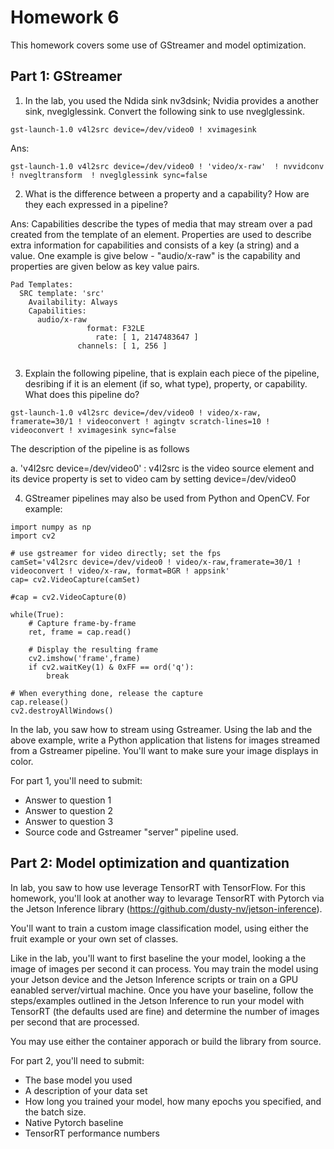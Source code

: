 # Homework 6

This homework covers some use of GStreamer and model optimization.  

## Part 1: GStreamer

1. In the lab, you used the Ndida sink nv3dsink; Nvidia provides a another sink, nveglglessink.  Convert the following sink to use nveglglessink.
```
gst-launch-1.0 v4l2src device=/dev/video0 ! xvimagesink
```
Ans:

```
gst-launch-1.0 v4l2src device=/dev/video0 ! 'video/x-raw'  ! nvvidconv ! nvegltransform  ! nveglglessink sync=false
```

2. What is the difference between a property and a capability?  How are they each expressed in a pipeline?

Ans:  Capabilities describe the types of media that may stream over a pad created from the template of an element. Properties are used to describe extra information for capabilities and consists of a key (a string) and a value. One example is give below - "audio/x-raw" is the capability and properties are given below as key value pairs.

```
Pad Templates:
  SRC template: 'src'
    Availability: Always
    Capabilities:
      audio/x-raw
                 format: F32LE
                   rate: [ 1, 2147483647 ]
               channels: [ 1, 256 ]


```


3. Explain the following pipeline, that is explain each piece of the pipeline, desribing if it is an element (if so, what type), property, or capability.  What does this pipeline do?

```
gst-launch-1.0 v4l2src device=/dev/video0 ! video/x-raw, framerate=30/1 ! videoconvert ! agingtv scratch-lines=10 ! videoconvert ! xvimagesink sync=false
```

The description of the pipeline is as follows

a. 'v4l2src device=/dev/video0' : v4l2src is the video source element and its device property is set to video cam by setting device=/dev/video0

4. GStreamer pipelines may also be used from Python and OpenCV.  For example:
```
import numpy as np
import cv2

# use gstreamer for video directly; set the fps
camSet='v4l2src device=/dev/video0 ! video/x-raw,framerate=30/1 ! videoconvert ! video/x-raw, format=BGR ! appsink'
cap= cv2.VideoCapture(camSet)

#cap = cv2.VideoCapture(0)

while(True):
    # Capture frame-by-frame
    ret, frame = cap.read()

    # Display the resulting frame
    cv2.imshow('frame',frame)
    if cv2.waitKey(1) & 0xFF == ord('q'):
        break

# When everything done, release the capture
cap.release()
cv2.destroyAllWindows()
```
In the lab, you saw how to stream using Gstreamer.  Using the lab and the above example, write a Python application that listens for images streamed from a Gstreamer pipeline.  You'll want to make sure your image displays in color.

For part 1, you'll need to submit:
- Answer to question 1
- Answer to question 2
- Answer to question 3
- Source code and Gstreamer "server" pipeline used.


## Part 2: Model optimization and quantization

In lab, you saw to how use leverage TensorRT with TensorFlow.  For this homework, you'll look at another way to levarage TensorRT with Pytorch via the Jetson Inference library (https://github.com/dusty-nv/jetson-inference).

You'll want to train a custom image classification model, using either the fruit example or your own set of classes.

Like in the lab, you'll want to first baseline the your model, looking a the image of images per second it can process.  You may train the model using your Jetson device and the Jetson Inference scripts or train on a GPU eanabled server/virtual machine.  Once you have your baseline, follow the steps/examples outlined in the Jetson Inference to run your model with TensorRT (the defaults used are fine) and determine the number of images per second that are processed.

You may use either the container apporach or build the library from source.

For part 2, you'll need to submit:
- The base model you used
- A description of your data set
- How long you trained your model, how many epochs you specified, and the batch size.
- Native Pytorch baseline
- TensorRT performance numbers

